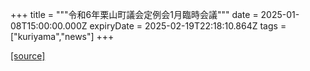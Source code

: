 +++
title = """令和6年栗山町議会定例会1月臨時会議"""
date = 2025-01-08T15:00:00.000Z
expiryDate = 2025-02-19T22:18:10.864Z
tags = ["kuriyama","news"]
+++


[[source]](https://www.town.kuriyama.hokkaido.jp/site/gikai/29930.html)
